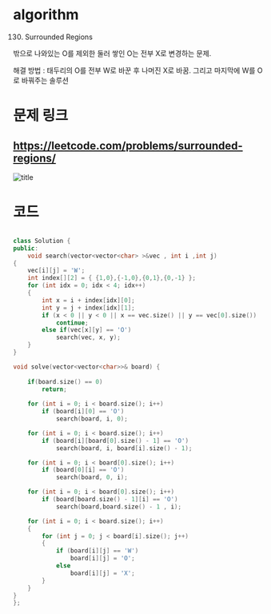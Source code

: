 # algorithm 
130. Surrounded Regions  
  
밖으로 나와있는 O를 제외한 둘러 쌓인 O는 전부 X로 변경하는 문제.  

해결 방법 : 
태두리의 O를 전부 W로 바꾼 후 나머진 X로 바꿈. 그리고 마지막에 W를 O로 바꿔주는 솔루션
  
  
  
  
# 문제 링크  
## https://leetcode.com/problems/surrounded-regions/

![title](https://github.com/jungmin3834/algorithm/blob/master/image/surrounded-regions.JPG)

# 코드

```cpp

class Solution {
public:
    void search(vector<vector<char> >&vec , int i ,int j)
{
	vec[i][j] = 'W';
	int index[][2] = { {1,0},{-1,0},{0,1},{0,-1} };
	for (int idx = 0; idx < 4; idx++)
	{
    	int x = i + index[idx][0];
		int y = j + index[idx][1];
		if (x < 0 || y < 0 || x == vec.size() || y == vec[0].size())
			continue;
        else if(vec[x][y] == 'O')
		    search(vec, x, y);
	}
}

void solve(vector<vector<char>>& board) {
    
    if(board.size() == 0)
        return;
    
	for (int i = 0; i < board.size(); i++)
		if (board[i][0] == 'O')
			search(board, i, 0);

	for (int i = 0; i < board.size(); i++)
		if (board[i][board[0].size() - 1] == 'O')
			search(board, i, board[i].size() - 1);

	for (int i = 0; i < board[0].size(); i++)
		if (board[0][i] == 'O')
			search(board, 0, i);

	for (int i = 0; i < board[0].size(); i++)
		if (board[board.size() - 1][i] == 'O')
			search(board,board.size() - 1 , i);

	for (int i = 0; i < board.size(); i++)
    {
		for (int j = 0; j < board[i].size(); j++)
        {
			if (board[i][j] == 'W')
				board[i][j] = 'O';
            else
                board[i][j] = 'X';
        }
    }
}
};

```
